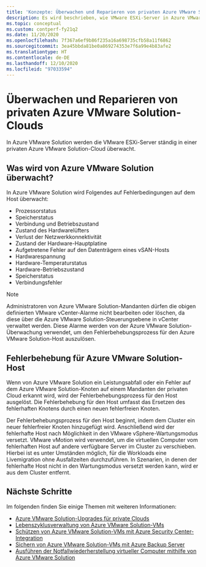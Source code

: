 ```yaml
---
title: 'Konzepte: Überwachen und Reparieren von privaten Azure VMware Solution-Clouds'
description: Es wird beschrieben, wie VMware ESXi-Server in Azure VMware Solution in einer privaten Azure VMware Solution-Cloud überwacht und repariert werden.
ms.topic: conceptual
ms.custom: contperf-fy21q2
ms.date: 11/20/2020
ms.openlocfilehash: 7f367a6ef9b86f235a16a698735cfb58a11f6862
ms.sourcegitcommit: 3ea45bbda81be0a869274353e7f6a99e4b83afe2
ms.translationtype: HT
ms.contentlocale: de-DE
ms.lasthandoff: 12/10/2020
ms.locfileid: "97033594"
---
```

# <a name="monitor-and-repair-azure-vmware-solution-private-clouds"></a>Überwachen und Reparieren von privaten Azure VMware Solution-Clouds

In Azure VMware Solution werden die VMware ESXi-Server ständig in einer privaten Azure VMware Solution-Cloud überwacht. 

## <a name="what-azure-vmware-solution-monitors"></a>Was wird von Azure VMware Solution überwacht?

In Azure VMware Solution wird Folgendes auf Fehlerbedingungen auf dem Host überwacht:  

- Prozessorstatus 
- Speicherstatus 
- Verbindung und Betriebszustand 
- Zustand des Hardwarelüfters 
- Verlust der Netzwerkkonnektivität 
- Zustand der Hardware-Hauptplatine 
- Aufgetretene Fehler auf den Datenträgern eines vSAN-Hosts 
- Hardwarespannung 
- Hardware-Temperaturstatus 
- Hardware-Betriebszustand 
- Speicherstatus 
- Verbindungsfehler 

> [!NOTE]
> Administratoren von Azure VMware Solution-Mandanten dürfen die obigen definierten VMware vCenter-Alarme nicht bearbeiten oder löschen, da diese über die Azure VMware Solution-Steuerungsebene in vCenter verwaltet werden. Diese Alarme werden von der Azure VMware Solution-Überwachung verwendet, um den Fehlerbehebungsprozess für den Azure VMware Solution-Host auszulösen.

## <a name="azure-vmware-solution-host-remediation"></a>Fehlerbehebung für Azure VMware Solution-Host  

Wenn von Azure VMware Solution ein Leistungsabfall oder ein Fehler auf dem Azure VMware Solution-Knoten auf einem Mandanten der privaten Cloud erkannt wird, wird der Fehlerbehebungsprozess für den Host ausgelöst. Die Fehlerbehebung für den Host umfasst das Ersetzen des fehlerhaften Knotens durch einen neuen fehlerfreien Knoten.  

Der Fehlerbehebungsprozess für den Host beginnt, indem dem Cluster ein neuer fehlerfreier Knoten hinzugefügt wird. Anschließend wird der fehlerhafte Host nach Möglichkeit in den VMware vSphere-Wartungsmodus versetzt. VMware vMotion wird verwendet, um die virtuellen Computer vom fehlerhaften Host auf andere verfügbare Server im Cluster zu verschieben. Hierbei ist es unter Umständen möglich, für die Workloads eine Livemigration ohne Ausfallzeiten durchzuführen. In Szenarien, in denen der fehlerhafte Host nicht in den Wartungsmodus versetzt werden kann, wird er aus dem Cluster entfernt.

## <a name="next-steps"></a>Nächste Schritte

Im folgenden finden Sie einige Themen mit weiteren Informationen:

- [Azure VMware Solution-Upgrades für private Clouds](concepts-upgrades.md)
- [Lebenszyklusverwaltung von Azure VMware Solution-VMs](lifecycle-management-of-azure-vmware-solution-vms.md)
- [Schützen von Azure VMware Solution-VMs mit Azure Security Center-Integration](azure-security-integration.md)
- [Sichern von Azure VMware Solution-VMs mit Azure Backup Server](backup-azure-vmware-solution-virtual-machines.md)
- [Ausführen der Notfallwiederherstellung virtueller Computer mithilfe von Azure VMware Solution](disaster-recovery-for-virtual-machines.md)
